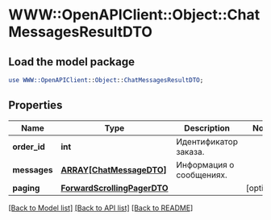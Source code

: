 # WWW::OpenAPIClient::Object::ChatMessagesResultDTO

## Load the model package
```perl
use WWW::OpenAPIClient::Object::ChatMessagesResultDTO;
```

## Properties
Name | Type | Description | Notes
------------ | ------------- | ------------- | -------------
**order_id** | **int** | Идентификатор заказа. | 
**messages** | [**ARRAY[ChatMessageDTO]**](ChatMessageDTO.md) | Информация о сообщениях. | 
**paging** | [**ForwardScrollingPagerDTO**](ForwardScrollingPagerDTO.md) |  | [optional] 

[[Back to Model list]](../README.md#documentation-for-models) [[Back to API list]](../README.md#documentation-for-api-endpoints) [[Back to README]](../README.md)


